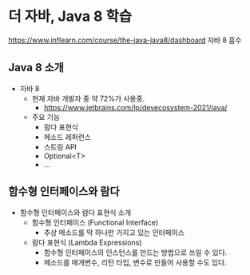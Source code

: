 # 더 자바, Java 8 학습
https://www.inflearn.com/course/the-java-java8/dashboard
자바 8 흡수

## **Java 8 소개**
  * 자바 8
    * 현재 자바 개발자 중 약 72%가 사용중.
      * https://www.jetbrains.com/lp/devecosystem-2021/java/
    * 주요 기능
      * 람다 표현식
      * 메소드 레퍼런스
      * 스트링 API
      * Optional\<T\>
      * ...

## **함수형 인터페이스와 람다**
  * 함수형 인터페이스와 람다 표현식 소개
    * 함수형 인터페이스 (Functional Interface)
      * 추상 메소드를 딱 하나만 가지고 있는 인터페이스
    * 람다 표현식 (Lambda Expressions)
      * 함수형 인터페이스의 인스턴스를 만드는 방법으로 쓰일 수 있다.
      * 메소드를 매개변수, 리턴 타입, 변수로 만들어 사용할 수도 있다.
